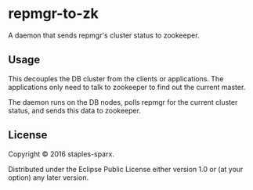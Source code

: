 # repmgr-to-zk

A daemon that sends repmgr's cluster status to zookeeper.

## Usage

This decouples the DB cluster from the clients or applications. The applications only need to talk to zookeeper to find out the current master.

The daemon runs on the DB nodes, polls repmgr for the current cluster status, and sends this data to zookeeper.

## License

Copyright © 2016 staples-sparx.

Distributed under the Eclipse Public License either version 1.0 or (at
your option) any later version.
